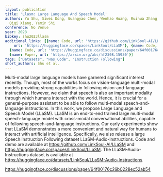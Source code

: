 ```yaml
---
layout: publication
title: 'Llasm: Large Language And Speech Model'
authors: Yu Shu, Siwei Dong, Guangyao Chen, Wenhao Huang, Ruihua Zhang, Daochen Shi,
  Qiqi Xiang, Yemin Shi
conference: No Venue
year: 2023
bibkey: shu2023llasm
additional_links: [{name: Code, url: 'https://github.com/LinkSoul-AI/LLaSM'}, {name: Code,
    url: 'https://huggingface.co/spaces/LinkSoul/LLaSM'}, {name: Code, url: 'https://huggingface.co/datasets/LinkSoul/LLaSM-Audio-Instructions'},
  {name: Code, url: 'https://huggingface.co/discussions/paper/64f00176c26b0228ec52ab54'},
  {name: Paper, url: 'https://arxiv.org/abs/hf2308.15930'}]
tags: ["Datasets", "Has Code", "Instruction Following"]
short_authors: Shu et al.
---
```

Multi-modal large language models have garnered significant interest recently. Though, most of the works focus on vision-language multi-modal models providing strong capabilities in following vision-and-language instructions. However, we claim that speech is also an important modality through which humans interact with the world. Hence, it is crucial for a general-purpose assistant to be able to follow multi-modal speech-and-language instructions. In this work, we propose Large Language and Speech Model (LLaSM). LLaSM is an end-to-end trained large multi-modal speech-language model with cross-modal conversational abilities, capable of following speech-and-language instructions. Our early experiments show that LLaSM demonstrates a more convenient and natural way for humans to interact with artificial intelligence. Specifically, we also release a large Speech Instruction Following dataset LLaSM-Audio-Instructions. Code and demo are available at https://github.com/LinkSoul-AI/LLaSM and https://huggingface.co/spaces/LinkSoul/LLaSM. The LLaSM-Audio-Instructions dataset is available at https://huggingface.co/datasets/LinkSoul/LLaSM-Audio-Instructions.

https://huggingface.co/discussions/paper/64f00176c26b0228ec52ab54